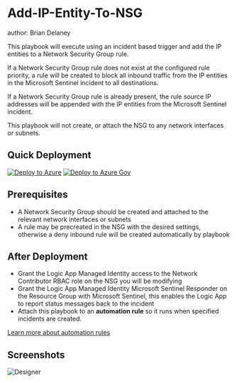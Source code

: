 # Add-IP-Entity-To-NSG

author: Brian Delaney

This playbook will execute using an incident based trigger and add the IP entities to a Network Security Group rule.

If a Network Security Group rule does not exist at the configured rule priority, a rule will be created to block all inbound traffic from the IP entities in the Microsoft Sentinel incident to all destinations.

If a Network Security Group rule is already present, the rule source IP addresses will be appended with the IP entities from the Microsoft Sentinel incident.

This playbook will not create, or attach the NSG to any network interfaces or subnets.

## Quick Deployment

[![Deploy to Azure](https://aka.ms/deploytoazurebutton)](https://portal.azure.com/#create/Microsoft.Template/uri/https%3A%2F%2Fraw.githubusercontent.com%2FAzure%2FAzure-Sentinel%2Fmaster%2FPlaybooks%2FAdd-IP-Entity-To-NSG%2Fazuredeploy.json) [![Deploy to Azure Gov](https://aka.ms/deploytoazuregovbutton)](https://portal.azure.us/#create/Microsoft.Template/uri/https%3A%2F%2Fraw.githubusercontent.com%2FAzure%2FAzure-Sentinel%2Fmaster%2FPlaybooks%2FAdd-IP-Entity-To-NSG%2Fazuredeploy.json)

## Prerequisites

- A Network Security Group should be created and attached to the relevant network interfaces or subnets
- A rule may be precreated in the NSG with the desired settings, otherwise a deny inbound rule will be created automatically by playbook

## After Deployment

- Grant the Logic App Managed Identity access to the Network Contributor RBAC role on the NSG you will be modifying
- Grant the Logic App Managed Identity Microsoft Sentinel Responder on the Resource Group with Microsoft Sentinel, this enables the Logic App to report status messages back to the incident
- Attach this playbook to an **automation rule** so it runs when specified incidents are created.

[Learn more about automation rules](https://docs.microsoft.com/azure/sentinel/automate-incident-handling-with-automation-rules#creating-and-managing-automation-rules)

## Screenshots
![Designer](images/designer-light.jpg)
